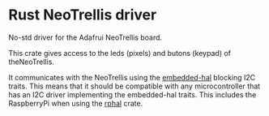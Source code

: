 # Rust NeoTrellis driver

No-std driver for the Adafrui NeoTrellis board.

This crate gives access to the leds (pixels) and butons (keypad) of theNeoTrellis.

It communicates with the NeoTrellis using the [embedded-hal](https://crates.io/crates/embedded-hal) blocking I2C traits.
This means that it should be compatible with any microcontroller that has an I2C
driver implementing the embedded-hal traits. This includes the RaspberryPi when
using the [rphal](https://crates.io/crates/rppal) crate.